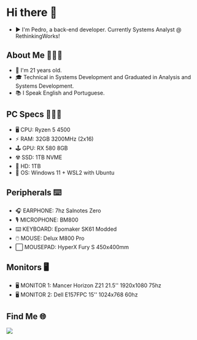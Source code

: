 # Hi there 👋

* ▶️ I'm Pedro, a back-end developer. Currently Systems Analyst @ RethinkingWorks!

## About Me 🧑🏻‍💻
* 👦 I'm 21 years old.
* 🎓 Technical in Systems Development and Graduated in Analysis and Systems Development.
* 📚 I Speak English and Portuguese.

## PC Specs 🧑🏻‍💻
* 🖥️ CPU: Ryzen 5 4500
* ⚡ RAM: 32GB 3200MHz (2x16)
* 🕹️ GPU: RX 580 8GB
* ☢️ SSD: 1TB NVME
* 💾 HD: 1TB
* 🐧 OS: Windows 11 + WSL2 with Ubuntu

## Peripherals ⌨️
* 🎧 EARPHONE: 7hz Salnotes Zero
* 🎙️ MICROPHONE: BM800
* ⌨️ KEYBOARD: Epomaker SK61 Modded
* 🖱️ MOUSE: Delux M800 Pro
* ⬜ MOUSEPAD: HyperX Fury S 450x400mm

## Monitors 🖥️
* 🖥️ MONITOR 1: Mancer Horizon Z21 21.5'' 1920x1080 75hz 
* 🖥️ MONITOR 2: Dell E157FPC 15'' 1024x768 60hz 

## Find Me 🌐
<div>
 <a href="https://kielblock.dev/" target="_blank"><img src="https://img.shields.io/badge/-FIND--ME-lightgrey?style=for-the-badge&logo=pinboard&logoColor=white%22" target="_blank"></a>
</div>

